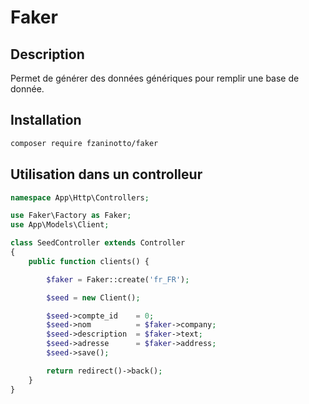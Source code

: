 # Faker

## Description

Permet de générer des données génériques pour remplir une base de donnée.

## Installation

```bash
composer require fzaninotto/faker
```

## Utilisation dans un controlleur

```php
namespace App\Http\Controllers;

use Faker\Factory as Faker;
use App\Models\Client;

class SeedController extends Controller
{
    public function clients() {

        $faker = Faker::create('fr_FR');

        $seed = new Client();

        $seed->compte_id    = 0;
        $seed->nom          = $faker->company;
        $seed->description  = $faker->text;
        $seed->adresse      = $faker->address;
        $seed->save();

        return redirect()->back();
    }
}
```
